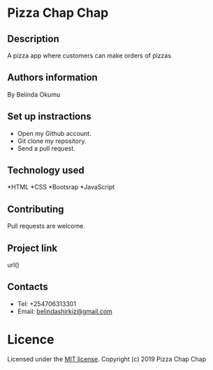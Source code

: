 # Pizza Chap Chap

## Description
A pizza app where customers can make orders of pizzas
## Authors information
By Belinda Okumu
## Set up instractions
* Open my Github account.
* Git clone my repository.
* Send a pull request.
## Technology used
*HTML
*CSS
*Bootsrap
*JavaScript
## Contributing
Pull requests are welcome.
## Project link
url()
## Contacts
* Tel: +254706313301
* Email: belindashirkiz@gmail.com
# Licence
Licensed under the  [MIT license](LICENSE).
Copyright (c) 2019 Pizza Chap Chap